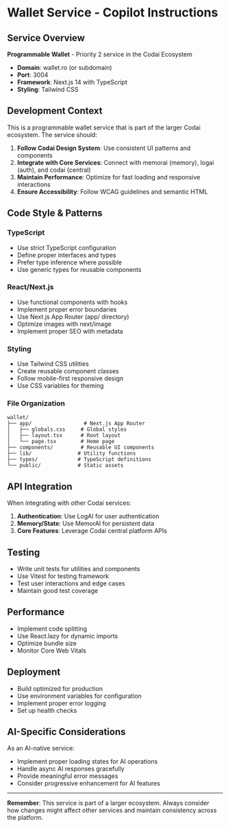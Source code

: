 # Wallet Service - Copilot Instructions

## Service Overview

**Programmable Wallet** - Priority 2 service in the Codai Ecosystem

- **Domain**: wallet.ro (or subdomain)
- **Port**: 3004
- **Framework**: Next.js 14 with TypeScript
- **Styling**: Tailwind CSS

## Development Context

This is a programmable wallet service that is part of the larger Codai ecosystem. The service should:

1. **Follow Codai Design System**: Use consistent UI patterns and components
2. **Integrate with Core Services**: Connect with memorai (memory), logai (auth), and codai (central)
3. **Maintain Performance**: Optimize for fast loading and responsive interactions
4. **Ensure Accessibility**: Follow WCAG guidelines and semantic HTML

## Code Style & Patterns

### TypeScript
- Use strict TypeScript configuration
- Define proper interfaces and types
- Prefer type inference where possible
- Use generic types for reusable components

### React/Next.js
- Use functional components with hooks
- Implement proper error boundaries
- Use Next.js App Router (app/ directory)
- Optimize images with next/image
- Implement proper SEO with metadata

### Styling
- Use Tailwind CSS utilities
- Create reusable component classes
- Follow mobile-first responsive design
- Use CSS variables for theming

### File Organization
```
wallet/
├── app/                 # Next.js App Router
│   ├── globals.css     # Global styles
│   ├── layout.tsx      # Root layout
│   └── page.tsx        # Home page
├── components/         # Reusable UI components
├── lib/               # Utility functions
├── types/             # TypeScript definitions
└── public/            # Static assets
```

## API Integration

When integrating with other Codai services:

1. **Authentication**: Use LogAI for user authentication
2. **Memory/State**: Use MemorAI for persistent data
3. **Core Features**: Leverage Codai central platform APIs

## Testing

- Write unit tests for utilities and components
- Use Vitest for testing framework
- Test user interactions and edge cases
- Maintain good test coverage

## Performance

- Implement code splitting
- Use React.lazy for dynamic imports
- Optimize bundle size
- Monitor Core Web Vitals

## Deployment

- Build optimized for production
- Use environment variables for configuration
- Implement proper error logging
- Set up health checks

## AI-Specific Considerations

As an AI-native service:
- Implement proper loading states for AI operations
- Handle async AI responses gracefully
- Provide meaningful error messages
- Consider progressive enhancement for AI features

---

**Remember**: This service is part of a larger ecosystem. Always consider how changes might affect other services and maintain consistency across the platform.

